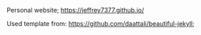 Personal website; https://jeffrey7377.github.io/

Used template from: https://github.com/daattali/beautiful-jekyll;
